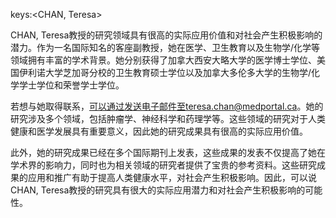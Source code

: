 keys:<CHAN, Teresa>


CHAN, Teresa教授的研究领域具有很高的实际应用价值和对社会产生积极影响的潜力。作为一名国际知名的客座副教授，她在医学、卫生教育以及生物学/化学等领域拥有丰富的学术背景。她分别获得了加拿大西安大略大学的医学博士学位、美国伊利诺大学芝加哥分校的卫生教育硕士学位以及加拿大多伦多大学的生物学/化学学士学位和荣誉学士学位。

若想与她取得联系，可以通过发送电子邮件至teresa.chan@medportal.ca。她的研究涉及多个领域，包括肿瘤学、神经科学和药理学等。这些领域的研究对于人类健康和医学发展具有重要意义，因此她的研究成果具有很高的实际应用价值。

此外，她的研究成果已经在多个国际期刊上发表，这些成果的发表不仅提高了她在学术界的影响力，同时也为相关领域的研究者提供了宝贵的参考资料。这些研究成果的应用和推广有助于提高人类健康水平，对社会产生积极影响。因此，可以说CHAN, Teresa教授的研究具有很大的实际应用潜力和对社会产生积极影响的可能性。